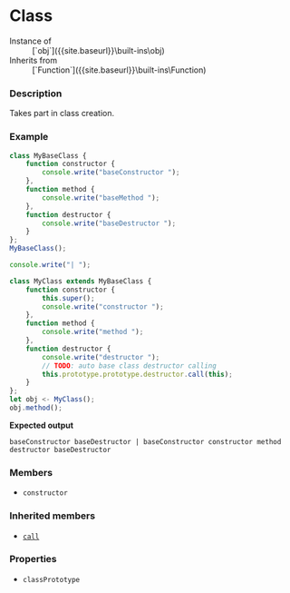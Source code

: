 # Class

<dl>
<dt> Instance of </dt><dd markdown="1">
 [`obj`]({{site.baseurl}}\built-ins\obj) 
</dd>
<dt> Inherits from </dt><dd markdown="1">
 [`Function`]({{site.baseurl}}\built-ins\Function) 
</dd>
</dl>

### Description

Takes part in class creation.

### Example

```js
class MyBaseClass {
    function constructor {
        console.write("baseConstructor ");
    },
    function method {
        console.write("baseMethod ");
    },
    function destructor {
        console.write("baseDestructor ");
    }
};
MyBaseClass();

console.write("| ");

class MyClass extends MyBaseClass {
    function constructor {
        this.super();
        console.write("constructor ");
    },
    function method {
        console.write("method ");
    },
    function destructor {
        console.write("destructor ");
        // TODO: auto base class destructor calling
        this.prototype.prototype.destructor.call(this);
    }
};
let obj <- MyClass();
obj.method();

```

**Expected output**

```
baseConstructor baseDestructor | baseConstructor constructor method destructor baseDestructor 
```

### Members

- `constructor`


### Inherited members

- [`call`]({{site.baseurl}}\built-ins\Function\classPrototype\call\index)


### Properties

- `classPrototype`


